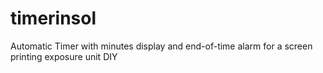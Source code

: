 # timerinsol
Automatic Timer with minutes display and end-of-time alarm for a screen printing exposure unit DIY
